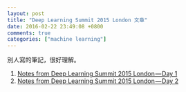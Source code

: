 ```yaml
---
layout: post
title: "Deep Learning Summit 2015 London 文章"
date: 2016-02-22 23:49:08 +0800
comments: true
categories: ["machine learning"]
---
```


<!-- more -->

別人寫的筆記，很好理解。

1. [Notes from Deep Learning Summit 2015 London — Day 1]
2. [Notes from Deep Learning Summit 2015 London — Day 2]


[Notes from Deep Learning Summit 2015 London — Day 1]:https://medium.com/@alevitale/notes-from-deep-learning-summit-2015-london-day-1-1599f603a40b#.qdfz216bm
[Notes from Deep Learning Summit 2015 London — Day 2]:https://medium.com/@alevitale/notes-from-deep-learning-summit-2015-london-day-2-b76b681bbd2c#.ondzo8lnz